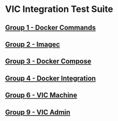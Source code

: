 VIC Integration Test Suite
=======


[Group 1 - Docker Commands](Group1-Docker-Commands/TestCases.md)
-
[Group 2 - Imagec](Group2-Imagec/TestCases.md)
-
[Group 3 - Docker Compose](Group3-Docker-Compose/TestCases.md)
-
[Group 4 - Docker Integration](Group4-Docker-Integration/TestCases.md)
-
[Group 6 - VIC Machine](Group6-VIC-Machine/TestCases.md)
-
[Group 9 - VIC Admin](Group9-VIC-Admin/TestCases.md)
-
